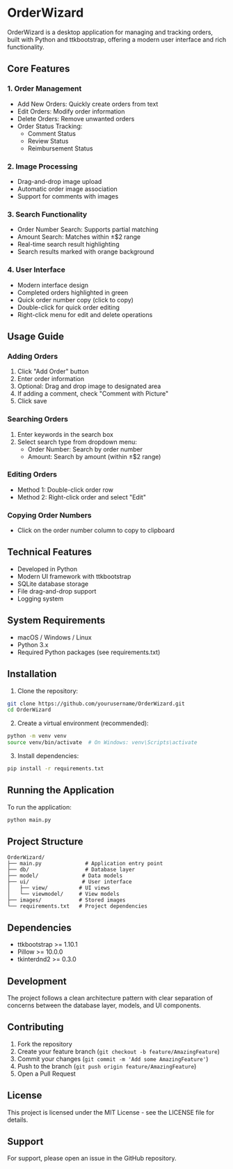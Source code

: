 # OrderWizard

OrderWizard is a desktop application for managing and tracking orders, built with Python and ttkbootstrap, offering a modern user interface and rich functionality.

## Core Features

### 1. Order Management
- Add New Orders: Quickly create orders from text
- Edit Orders: Modify order information
- Delete Orders: Remove unwanted orders
- Order Status Tracking:
  - Comment Status
  - Review Status
  - Reimbursement Status

### 2. Image Processing
- Drag-and-drop image upload
- Automatic order image association
- Support for comments with images

### 3. Search Functionality
- Order Number Search: Supports partial matching
- Amount Search: Matches within ±$2 range
- Real-time search result highlighting
- Search results marked with orange background

### 4. User Interface
- Modern interface design
- Completed orders highlighted in green
- Quick order number copy (click to copy)
- Double-click for quick order editing
- Right-click menu for edit and delete operations

## Usage Guide

### Adding Orders
1. Click "Add Order" button
2. Enter order information
3. Optional: Drag and drop image to designated area
4. If adding a comment, check "Comment with Picture"
5. Click save

### Searching Orders
1. Enter keywords in the search box
2. Select search type from dropdown menu:
   - Order Number: Search by order number
   - Amount: Search by amount (within ±$2 range)

### Editing Orders
- Method 1: Double-click order row
- Method 2: Right-click order and select "Edit"

### Copying Order Numbers
- Click on the order number column to copy to clipboard

## Technical Features
- Developed in Python
- Modern UI framework with ttkbootstrap
- SQLite database storage
- File drag-and-drop support
- Logging system

## System Requirements
- macOS / Windows / Linux
- Python 3.x
- Required Python packages (see requirements.txt)

## Installation

1. Clone the repository:
```bash
git clone https://github.com/yourusername/OrderWizard.git
cd OrderWizard
```

2. Create a virtual environment (recommended):
```bash
python -m venv venv
source venv/bin/activate  # On Windows: venv\Scripts\activate
```

3. Install dependencies:
```bash
pip install -r requirements.txt
```

## Running the Application

To run the application:
```bash
python main.py
```

## Project Structure

```
OrderWizard/
├── main.py              # Application entry point
├── db/                  # Database layer
├── model/              # Data models
├── ui/                 # User interface
│   ├── view/          # UI views
│   └── viewmodel/     # View models
├── images/            # Stored images
└── requirements.txt   # Project dependencies
```

## Dependencies

- ttkbootstrap >= 1.10.1
- Pillow >= 10.0.0
- tkinterdnd2 >= 0.3.0

## Development

The project follows a clean architecture pattern with clear separation of concerns between the database layer, models, and UI components.

## Contributing

1. Fork the repository
2. Create your feature branch (`git checkout -b feature/AmazingFeature`)
3. Commit your changes (`git commit -m 'Add some AmazingFeature'`)
4. Push to the branch (`git push origin feature/AmazingFeature`)
5. Open a Pull Request

## License

This project is licensed under the MIT License - see the LICENSE file for details.

## Support

For support, please open an issue in the GitHub repository.
